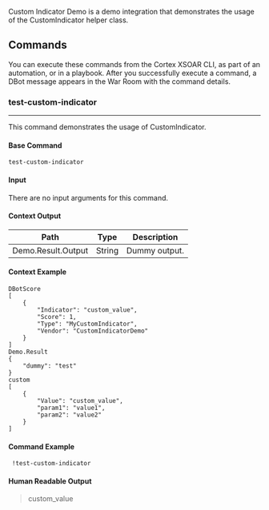 Custom Indicator Demo is a demo integration that demonstrates the usage of the CustomIndicator helper class.

## Commands

You can execute these commands from the Cortex XSOAR CLI, as part of an automation, or in a playbook.
After you successfully execute a command, a DBot message appears in the War Room with the command details.

### test-custom-indicator

***
This command demonstrates the usage of CustomIndicator.


#### Base Command

`test-custom-indicator`

#### Input

There are no input arguments for this command.

#### Context Output

| **Path** | **Type** | **Description** |
| --- | --- | --- |
| Demo.Result.Output | String | Dummy output. | 

#### Context Example

```
DBotScore
[
	{
		"Indicator": "custom_value",
		"Score": 1,
		"Type": "MyCustomIndicator",
		"Vendor": "CustomIndicatorDemo"
	}
]
Demo.Result
{
	"dummy": "test"
}
custom
[
	{
		"Value": "custom_value",
		"param1": "value1",
		"param2": "value2"
	}
]
```

#### Command Example

``` !test-custom-indicator```

#### Human Readable Output
>
>custom_value

